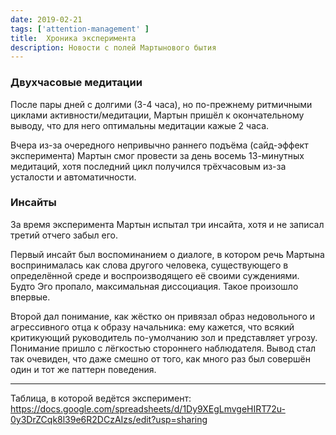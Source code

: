 ```yaml
---
date: 2019-02-21
tags: ['attention-management' ]
title:  Хроника эксперимента
description: Новости с полей Мартынового бытия
---
```

### Двухчасовые медитации

После пары дней с долгими (3-4 часа), но по-прежнему ритмичными циклами активности/медитации, Мартын пришёл к окончательному выводу, что для него оптимальны медитации кажые 2 часа.

Вчера из-за очередного непривычно раннего подъёма (сайд-эффект эксперимента) Мартын смог провести за день восемь 13-минутных медитаций, хотя последний цикл получился трёхчасовым из-за усталости и автоматичности.

### Инсайты

За время эксперимента Мартын испытал три инсайта, хотя и не записал третий отчего забыл его.

Первый инсайт был воспоминанием о диалоге, в котором речь Мартына воспринималась как слова другого человека, существующего в определённой среде и воспроизводящего её своими суждениями. Будто Эго пропало, максимальная диссоциация. Такое произошло впервые.

Второй дал понимание, как жёстко он привязал образ недовольного и агрессивного отца к образу начальника: ему кажется, что всякий критикующий руководитель по-умолчанию зол и представляет угрозу. Понимание пришло с лёгкостью стороннего наблюдателя. Вывод стал так очевиден, что даже смешно от того, как много раз был совершён один и тот же паттерн поведения.

---

Таблица, в которой ведётся эксперимент: <https://docs.google.com/spreadsheets/d/1Dy9XEgLmvgeHIRT72u-0y3DrZCqk8l39e6R2DCzAIzs/edit?usp=sharing>

